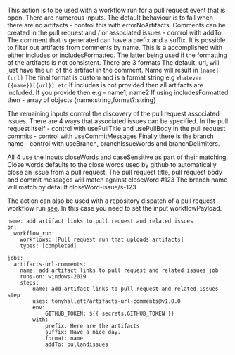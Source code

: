 This action is to be used with a workflow run for a pull request event that is open.
There are numerous inputs.
The default behaviour is to fail when there are no artifacts - control this with errorNoArtifacts.
Comments can be created in the pull request and / or associated issues - control with addTo.
The comment that is generated can have a prefix and a suffix.
It is possible to filter out artifacts from comments by name.
This is a accomplished with either includes or includesFormatted.  The latter being used if the formatting of the 
artifacts is not consistent.
There are 3 formats
The default, url, will just have the url of the artifact in the comment. 
Name will result in `[name](url)`
The final format is custom and is a format string e.g `Whatever ({name})[{url}] etc`
If includes is not provided then all artifacts are included.  If you provide then e.g - name1, name2
If using includesFormatted then - array of objects {name:string,format?:string}

The remaining inputs control the discovery of the pull request associated issues.
There are 4 ways that associated issues can be specified.
In the pull request itself - control with usePullTitle and usePullBody
In the pull request commits - control with useCommitMessages
Finally there is the branch name - control with useBranch, branchIssueWords and branchDelimiters.

All 4 use the inputs closeWords and caseSensitive as part of their matching.  Close words defaults to the close words used by github to automatically close an issue from a pull request.
The pull request title, pull request body and commit messages will match against closeWord #123
The branch name will match by default closeWord-issue/s-123

The action can also be used with a repository dispatch of a pull request workflow run [see](https://github.com/tonyhallett/workflow-run-conclusion-dispatch-action).  In this case you need to set the input workflowPayload.
```
name: add artifact links to pull request and related issues
on:
  workflow_run:
    workflows: [Pull request run that uploads artifacts]
    types: [completed]

jobs:
  artifacts-url-comments:
    name: add artifact links to pull request and related issues job
    runs-on: windows-2019
    steps:
      - name: add artifact links to pull request and related issues step
        uses: tonyhallett/artifacts-url-comments@v1.0.0
        env:
            GITHUB_TOKEN: ${{ secrets.GITHUB_TOKEN }}
        with:
            prefix: Here are the artifacts 
            suffix: Have a nice day.
            format: name
            addTo: pullandissues
```
      

